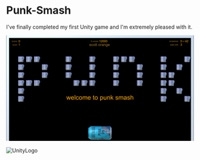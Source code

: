 # Punk-Smash
I've finally completed my first Unity game and I'm extremely pleased with it.

![Screenshot](Screenshot.png)

![UnityLogo](UnityLogo.png)
